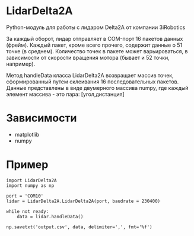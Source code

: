 # LidarDelta2A
Python-модуль для работы с лидаром Delta2A от компании 3iRobotics

За каждый оборот, лидар отправляет в COM-порт 16 пакетов данных (фрейм). Каждый пакет, кроме всего прочего, содержит данные о 51 точке (в среднем). Количество точек в пакете может варьироваться, в зависимости от скорости вращения мотора (бывает и 52 точки, например).

Метод handleData класса LidarDelta2A возвращает массив точек, сформированный путем склеивания 16 последовательных пакетов. Данные представлены в виде двумерного массива numpy, где каждый элемент массива - это пара: [угол,дистанция] 

# Зависимости
- matplotlib
- numpy

# Пример

```
import LidarDelta2A
import numpy as np

port = 'COM10'
lidar = LidarDelta2A.LidarDelta2A(port, baudrate = 230400) 

while not ready:
    data = lidar.handleData()

np.savetxt('output.csv', data, delimiter=',', fmt='%f')
```
